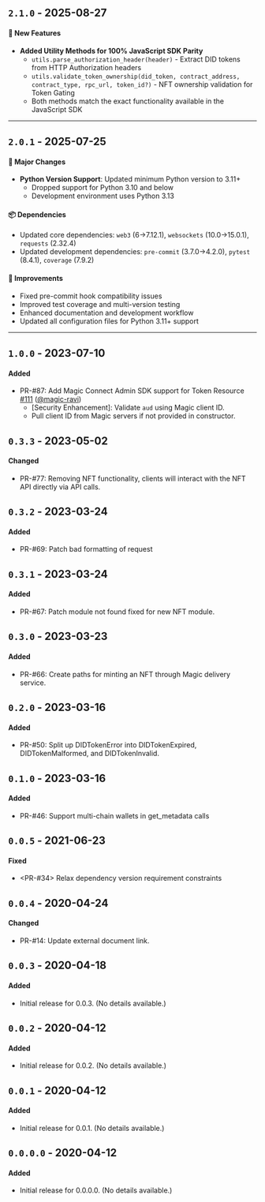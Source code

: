 ## `2.1.0` - 2025-08-27

#### 🚀 New Features

- **Added Utility Methods for 100% JavaScript SDK Parity**
  - `utils.parse_authorization_header(header)` - Extract DID tokens from HTTP Authorization headers
  - `utils.validate_token_ownership(did_token, contract_address, contract_type, rpc_url, token_id?)` - NFT ownership validation for Token Gating
  - Both methods match the exact functionality available in the JavaScript SDK

---

## `2.0.1` - 2025-07-25

#### 🚀 Major Changes

- **Python Version Support**: Updated minimum Python version to 3.11+
  - Dropped support for Python 3.10 and below
  - Development environment uses Python 3.13

#### 📦 Dependencies

- Updated core dependencies: `web3` (6→7.12.1), `websockets` (10.0→15.0.1), `requests` (2.32.4)
- Updated development dependencies: `pre-commit` (3.7.0→4.2.0), `pytest` (8.4.1), `coverage` (7.9.2)

#### 🔧 Improvements

- Fixed pre-commit hook compatibility issues
- Improved test coverage and multi-version testing
- Enhanced documentation and development workflow
- Updated all configuration files for Python 3.11+ support

---

## `1.0.0` - 2023-07-10

#### Added

- PR-#87: Add Magic Connect Admin SDK support for Token Resource [#111](https://github.com/magiclabs/magic-admin-js/pull/111) ([@magic-ravi](https://github.com/magic-ravi))
  - [Security Enhancement]: Validate `aud` using Magic client ID.
  - Pull client ID from Magic servers if not provided in constructor.

## `0.3.3` - 2023-05-02

#### Changed

- PR-#77: Removing NFT functionality, clients will interact with the NFT API directly via API calls.

## `0.3.2` - 2023-03-24

#### Added

- PR-#69: Patch bad formatting of request

## `0.3.1` - 2023-03-24

#### Added

- PR-#67: Patch module not found fixed for new NFT module.

## `0.3.0` - 2023-03-23

#### Added

- PR-#66: Create paths for minting an NFT through Magic delivery service.

## `0.2.0` - 2023-03-16

#### Added

- PR-#50: Split up DIDTokenError into DIDTokenExpired, DIDTokenMalformed, and DIDTokenInvalid.

## `0.1.0` - 2023-03-16

#### Added

- PR-#46: Support multi-chain wallets in get_metadata calls

## `0.0.5` - 2021-06-23

#### Fixed

- <PR-#34> Relax dependency version requirement constraints

## `0.0.4` - 2020-04-24

#### Changed

- PR-#14: Update external document link.

## `0.0.3` - 2020-04-18

#### Added

- Initial release for 0.0.3. (No details available.)

## `0.0.2` - 2020-04-12

#### Added

- Initial release for 0.0.2. (No details available.)

## `0.0.1` - 2020-04-12

#### Added

- Initial release for 0.0.1. (No details available.)

## `0.0.0.0` - 2020-04-12

#### Added

- Initial release for 0.0.0.0. (No details available.)
